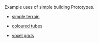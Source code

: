 Example uses of simple building Prototypes.

* [simple terrain](surface/)

* [coloured tubes](cylinder/)

* [voxel grids](blocks/)

<!--
Surface Prototype

Adds to an Elevationgrid node a series of procedurally generated height adjustments, some random height noise, and/or some height determined colouring. This allows the simple creation of enough apparent complexity for a realistic landscape surface, with very little data. This proto can also animate the grid, as a Sine function, to create a moving sea surface etc.
An event can return the current 3D location and orientation of any location on the surface, given its 2D coordinate, so an object can be easily placed on a randomly generated surface at render time, even dynamically when the surface is being animated.
Overview

	
Example: MoonScape

Simple example of a non-animated surface, with height-colour variation.

Althought its the points within a perfect circle that are height altered, the square nature of the elevationgrid makes for a 'rough' look.
-->
